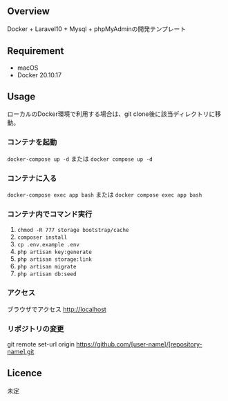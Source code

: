 ## Overview
Docker + Laravel10 + Mysql + phpMyAdminの開発テンプレート

## Requirement
- macOS
- Docker 20.10.17

## Usage
ローカルのDocker環境で利用する場合は、git clone後に該当ディレクトリに移動。

### コンテナを起動
`docker-compose up -d`
または
`docker compose up -d`

### コンテナに入る
`docker-compose exec app bash`
または
`docker compose exec app bash`

### コンテナ内でコマンド実行
1. `chmod -R 777 storage bootstrap/cache`
1. `composer install`
1. `cp .env.example .env`
1. `php artisan key:generate`
1. `php artisan storage:link`
1. `php artisan migrate`
1. `php artisan db:seed`

### アクセス
ブラウザでアクセス
[http://localhost](http://localhost)

### リポジトリの変更
git remote set-url origin https://github.com/[user-name]/[repository-name].git

## Licence
未定